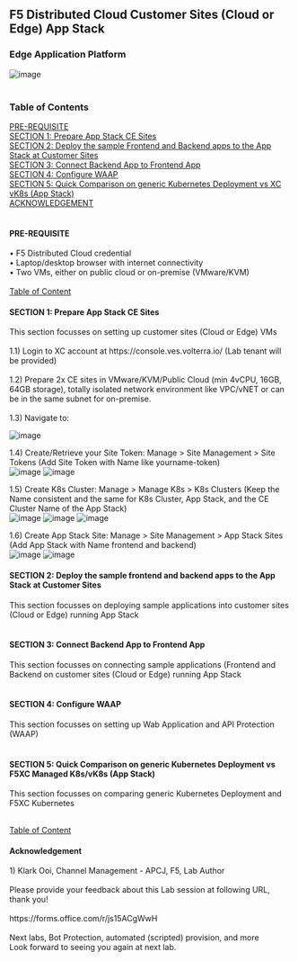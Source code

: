 <h2>F5 Distributed Cloud Customer Sites (Cloud or Edge) App Stack</h2>

<h3>Edge Application Platform</h3>

![image](images/001ce.png)<br>
<a id="toc"></a>
<br>
<h3>Table of Contents</h3>
<a href="#pre">PRE-REQUISITE<a><br>
<a href="#apc">SECTION 1: Prepare App Stack CE Sites</a><br>
<a href="#dap">SECTION 2: Deploy the sample Frontend and Backend apps to the App Stack at Customer Sites</a><br>
<a href="#cap">SECTION 3: Connect Backend App to Frontend App</a><br>
<a href="#cwp">SECTION 4: Configure WAAP</a><br>
<a href="#k8s">SECTION 5: Quick Comparison on generic Kubernetes Deployment vs XC vK8s (App Stack)</a><br>
<a href="#ack">ACKNOWLEDGEMENT</a><br>
<br>
<h4><a id="pre">PRE-REQUISITE</a></h4>
•	F5 Distributed Cloud credential<br>
•	Laptop/desktop browser with internet connectivity<br>
•	Two VMs, either on public cloud or on-premise (VMware/KVM)<br>
<br>
<a href="#toc">Table of Content</a>
<a id="acc"></a><br>
<h4>SECTION 1: Prepare App Stack CE Sites</a></h4>
This section focusses on setting up customer sites (Cloud or Edge) VMs<br><br>
1.1) Login to XC account at https://console.ves.volterra.io/ (Lab tenant will be provided)<br>
<br> 
1.2) Prepare 2x CE sites in VMware/KVM/Public Cloud (min 4vCPU, 16GB, 64GB storage), totally isolated network environment like VPC/vNET or can be in the same subnet for on-premise.<br>
<br>
1.3) Navigate to:<br>

![image](images/002ceandedge.png)<br>

1.4) Create/Retrieve your Site Token: Manage > Site Management > Site Tokens (Add Site Token with Name like yourname-token)<br>
![image](images/003sitetokens.png)
![image](images/003addsitetoken.png)<br>

1.5) Create K8s Cluster: Manage > Manage K8s > K8s Clusters (Keep the Name consistent and the same for K8s Cluster, App Stack, and the CE Cluster Name of the App Stack)<br>
![image](images/004k8scluster.png)
![image](images/005addk8s.png)
![image](images/006createk8s.png)<br>

1.6) Create App Stack Site: Manage > Site Management > App Stack Sites (Add App Stack with Name frontend and backend)<br>
![image](images/007addappstack.png)
![image](images/008addappstackfrontend.png)
  

<h4>SECTION 2: Deploy the sample frontend and backend apps to the App Stack at Customer Sites</a></h4>
This section focusses on deploying sample applications into customer sites (Cloud or Edge) running App Stack<br><br>

<h4>SECTION 3: Connect Backend App to Frontend App</a></h4>
This section focusses on connecting sample applications (Frontend and Backend on customer sites (Cloud or Edge) running App Stack<br><br>

<h4>SECTION 4: Configure WAAP</a></h4>
This section focusses on setting up Wab Application and API Protection (WAAP)<br><br>

<h4>SECTION 5: Quick Comparison on generic Kubernetes Deployment vs F5XC Managed K8s/vK8s (App Stack)</a></h4>
This section focusses on comparing generic Kubernetes Deployment and F5XC Kubernetes<br><br>

<a href="#toc">Table of Content</a>
<a id="ack"></a>
<br>
<h4>Acknowledgement</h4>
1)	Klark Ooi, Channel Management - APCJ, F5, Lab Author<br>
<br>
Please provide your feedback about this Lab session at following URL, thank you!<br>
<br>
https://forms.office.com/r/js15ACgWwH<br>
<br>
Next labs, Bot Protection, automated (scripted) provision, and more<br>
Look forward to seeing you again at next lab.<br>
<br>


